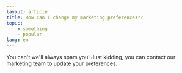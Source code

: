 ```yaml
---
layout: article
title: How can I change my marketing preferences??
topic: 
    - something
    - popular
lang: en
---
```


You can't we'll always spam you! Just kidding, you can contact our marketing team to update your preferences.
